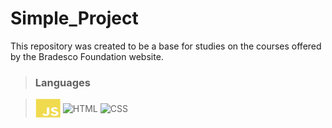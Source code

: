 # Simple_Project

This repository was created to be a base for studies on the courses offered by the Bradesco Foundation website.

>### Languages

>  <img align="center" alt="Js" height="30" width="40" src="https://raw.githubusercontent.com/devicons/devicon/master/icons/javascript/javascript-plain.svg"> 
>  <img align="center" alt="HTML" height="30" width="40" src="https://symbols.getvecta.com/stencil_25/35_html5.d4d8050235.svg"> 
>  <img align="center" alt="CSS" height="30" width="40" src="https://symbols.getvecta.com/stencil_25/14_css3.d930bfb832.svg"> 
